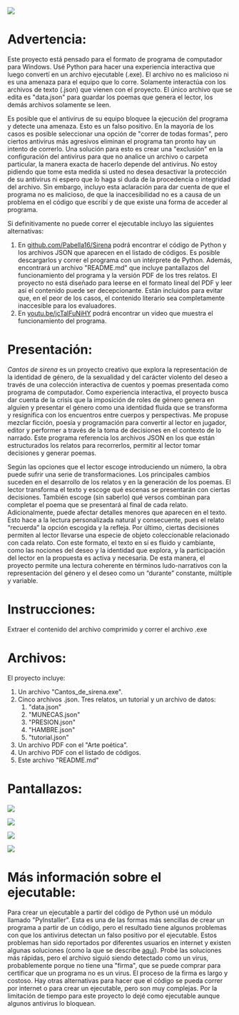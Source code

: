 ![](https://i.imgur.com/bsxgluh.jpeg)
# Advertencia:
Este proyecto está pensado para el formato de programa de computador para Windows. Usé Python para hacer una experiencia interactiva que luego convertí en un archivo ejecutable (.exe). El archivo no es malicioso ni es una amenaza para el equipo que lo corre. Solamente interactúa con los archivos de texto (.json) que vienen con el proyecto. El único archivo que se edita es "data.json" para guardar los poemas que genera el lector, los demás archivos solamente se leen.

Es posible que el antivirus de su equipo bloquee la ejecución del programa y detecte una amenaza. Esto es un falso positivo. En la mayoría de los casos es posible seleccionar una opción de "correr de todas formas", pero ciertos antivirus más agresivos eliminan el programa tan pronto hay un intento de correrlo. Una solución para esto es crear una "exclusión" en la configuración del antivirus para que no analice un archivo o carpeta particular, la manera exacta de hacerlo depende del antivirus. No estoy pidiendo que tome esta medida si usted no desea desactivar la protección de su antivirus ni espero que lo haga si duda de la procedencia o integridad del archivo. Sin embargo, incluyo esta aclaración para dar cuenta de que el programa no es malicioso, de que la inaccesibilidad no es a causa de un problema en el código que escribí y de que existe una forma de acceder al programa.

Si definitivamente no puede correr el ejecutable incluyo las siguientes alternativas:
1.  En [github.com/Pabella16/Sirena](https://github.com/Pabella16/Sirena) podrá encontrar el código de Python y los archivos JSON que aparecen en el listado de códigos. Es posible descargarlos y correr el programa con un intérprete de Python. Además, encontrará un archivo "README.md" que incluye pantallazos del funcionamiento del programa y la versión PDF de los tres relatos. El proyecto no está diseñado para leerse en el formato lineal del PDF y leer así el contenido puede ser decepcionante. Están incluidos para evitar que, en el peor de los casos, el contenido literario sea completamente inaccesible para los evaluadores.
2.  En [youtu.be/jcTaIFuNiHY](https://youtu.be/jcTaIFuNiHY) podrá encontrar un video que muestra el funcionamiento del programa.

# Presentación:

*Cantos de sirena* es un proyecto creativo que explora la representación de la identidad de género, de la sexualidad y del carácter violento del deseo a través de una colección interactiva de cuentos y poemas presentada como programa de computador. Como experiencia interactiva, el proyecto busca dar cuenta de la crisis que la imposición de roles de género genera en alguien y presentar el género como una identidad fluida que se transforma y resignifica con los encuentros entre cuerpos y perspectivas. Me propuse mezclar ficción, poesía y programación para convertir al lector en jugador, editor y performer a través de la toma de decisiones en el contexto de lo narrado. Este programa referencia los archivos JSON en los que están estructurados los relatos para recorrerlos, permitir al lector tomar decisiones y generar poemas.

Según las opciones que el lector escoge introduciendo un número, la obra puede sufrir una serie de transformaciones. Los principales cambios suceden en el desarrollo de los relatos y en la generación de los poemas. El lector transforma el texto y escoge qué escenas se presentarán con ciertas decisiones. También escoge (sin saberlo) qué versos combinan para completar el poema que se presentará al final de cada relato. Adicionalmente, puede afectar detalles menores que aparecen en el texto. Esto hace a la lectura personalizada natural y consecuente, pues el relato “recuerda” la opción escogida y la refleja. Por último, ciertas decisiones permiten al lector llevarse una especie de objeto coleccionable relacionado con cada relato. Con este formato, el texto en sí es fluido y cambiante, como las nociones del deseo y la identidad que explora, y la participación del lector en la propuesta es activa y necesaria. De esta manera, el proyecto permite una lectura coherente en términos ludo-narrativos con la representación del género y el deseo como un “durante” constante, múltiple y variable.

# Instrucciones:
Extraer el contenido del archivo comprimido y correr el archivo .exe

# Archivos:
El proyecto incluye:
1.  Un archivo "Cantos\_de\_sirena.exe".
2.  Cinco archivos .json. Tres relatos, un tutorial y un archivo de datos:
    1.  "data.json"
    2.  "MUNECAS.json"
    3.  "PRESION.json"
    4.  "HAMBRE.json"
    5.  "tutorial.json"
3.  Un archivo PDF con el "Arte poética".
4.  Un archivo PDF con el listado de códigos.
5.  Este archivo "README.md"


# Pantallazos:
![](https://i.imgur.com/z4D2LzY.jpg)

![](https://i.imgur.com/3GheVR9.jpg)

![](https://i.imgur.com/CuzKlEb.jpg)

![](https://i.imgur.com/sk0pkI5.jpg)

# Más información sobre el ejecutable:
Para crear un ejecutable a partir del código de Python usé un módulo llamado "PyInstaller". Esta es una de las formas más sencillas de crear un programa a partir de un código, pero el resultado tiene algunos problemas con que los antivirus detectan un falso positivo por el ejecutable. Estos problemas han sido reportados por diferentes usuarios en internet y existen algunas soluciones (como la que se describe [aquí](https://python.plainenglish.io/pyinstaller-exe-false-positive-trojan-virus-resolved-b33842bd3184)). Probé las soluciones más rápidas, pero el archivo siguió siendo detectado como un virus, probablemente porque no tiene una "firma", que se puede comprar para certificar que un programa no es un virus. El proceso de la firma es largo y costoso. Hay otras alternativas para hacer que el código se pueda correr por internet o para crear un ejecutable, pero son muy complejas. Por la limitación de tiempo para este proyecto lo dejé como ejecutable aunque algunos antivirus lo bloquean.
